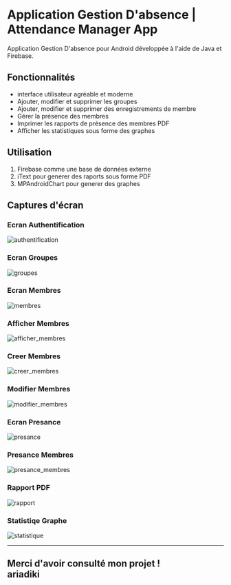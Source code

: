 # Application Gestion D'absence | Attendance Manager App
Application Gestion D'absence pour Android développée à l'aide de Java et Firebase.

## Fonctionnalités
- interface utilisateur agréable et moderne
- Ajouter, modifier et supprimer les groupes
- Ajouter, modifier et supprimer des enregistrements de membre
- Gérer la présence des membres
- Imprimer les rapports de présence des membres PDF
- Afficher les statistiques sous forme des graphes

## Utilisation
1. Firebase comme une base de données externe
2. iText pour generer des raports sous forme PDF
3. MPAndroidChart pour generer des graphes

## Captures d'écran
### Ecran Authentification
![authentification](./screenchots/1.jpg)

### Ecran Groupes
![groupes](./screenchots/2.jpg)

### Ecran Membres
![membres](./screenchots/3.jpg)

### Afficher Membres
![afficher_membres](./screenchots/4.jpg)

### Creer Membres
![creer_membres](./screenchots/5.jpg)

### Modifier Membres
![modifier_membres](./screenchots/6.jpg)

### Ecran Presance
![presance](./screenchots/7.jpg)

### Presance Membres
![presance_membres](./screenchots/8.jpg)

### Rapport PDF
![rapport](./screenchots/9.jpg)

### Statistiqe Graphe
![statistique](./screenchots/10.jpg)

---
Merci d'avoir consulté mon projet !  
ariadiki 
---

